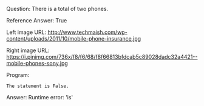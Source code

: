 Question: There is a total of two phones.

Reference Answer: True

Left image URL: http://www.techmaish.com/wp-content/uploads/2011/10/mobile-phone-insurance.jpg

Right image URL: https://i.pinimg.com/736x/f8/f6/68/f8f66813bfdcab5c89028dadc32a4421--mobile-phones-sony.jpg

Program:

```
The statement is False.
```
Answer: Runtime error: 'is'

